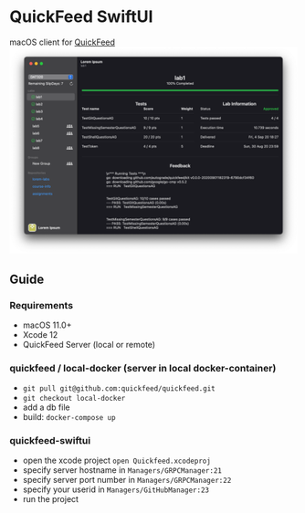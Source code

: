 # QuickFeed SwiftUI

macOS client for [QuickFeed](https://github.com/quickfeed/quickfeed)
![Student Lab Result](https://github.com/quickfeed/quickfeed-swiftui/blob/main/Images/macOS/Student/Submissions/LabDarkMode.png)

## Guide

### Requirements

* macOS 11.0+
* Xcode 12
* QuickFeed Server (local or remote)

### quickfeed / local-docker (server in local docker-container)

* `git pull git@github.com:quickfeed/quickfeed.git`
* `git checkout local-docker`
* add a db file
* build: `docker-compose up`

### quickfeed-swiftui

* open the xcode project `open Quickfeed.xcodeproj`
* specify server hostname in `Managers/GRPCManager:21`
* specify server port number in `Managers/GRPCManager:22`
* specify your userid in `Managers/GitHubManager:23`
* run the project
